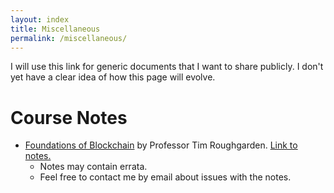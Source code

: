 ```yaml
---
layout: index
title: Miscellaneous
permalink: /miscellaneous/
---
```

I will use this link for generic documents that I want to share publicly. I don't yet have a clear idea of how this page will evolve.

# **Course Notes**
* [Foundations of Blockchain](https://timroughgarden.github.io/fob21/) by Professor Tim Roughgarden. [Link to notes.](https://drive.google.com/drive/folders/1YmF_3DCrV50MY2pPnB5QPjDwtZOQ4J4N?usp=sharing)
    * Notes may contain errata. 
    * Feel free to contact me by email about issues with the notes.
